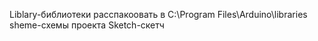 Liblary-библиотеки расспакоовать в C:\Program Files\Arduino\libraries
sheme-схемы проекта
Sketch-скетч 
